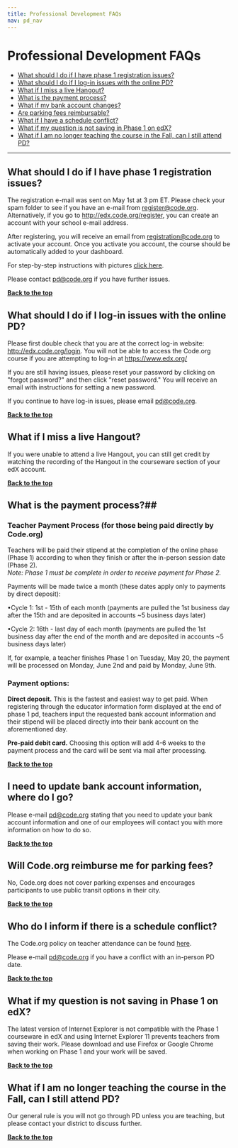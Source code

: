 ```yaml
---
title: Professional Development FAQs
nav: pd_nav
---
```

<a id="top"></a>

# Professional Development FAQs

- [What should I do if I have phase 1 registration issues?](#pd1)
- [What should I do if I log-in issues with the online PD?](#login)
- [What if I miss a live Hangout?](#hangout)
- [What is the payment process?](#pay)
- [What if my bank account changes?](#acct)	
- [Are parking fees reimbursable?](#park)
- [What if I have a schedule conflict?](#sched)
- [What if my question is not saving in Phase 1 on edX? ](#question)
- [What if I am no longer teaching the course in the Fall, can I still attend PD?](#fall)


----------

<a id="pd1"></a>
## What should I do if I have phase 1 registration issues?

The registration e-mail was sent on May 1st at 3 pm ET. Please check your spam folder to see if you have an e-mail from register@code.org. Alternatively, if you go to http://edx.code.org/register, you can create an account with your school e-mail address. 

After registering, you will receive an email from registration@code.org to activate your account. Once you activate you account, the course should be automatically added to your dashboard. 

For step-by-step instructions with pictures [click here](/files/edXaccount.pdf).

Please contact pd@code.org if you have further issues.

[**Back to the top**](#top)

<a id="login"></a>
## What should I do if I log-in issues with the online PD? ##

Please first double check that you are at the correct log-in website: http://edx.code.org/login. You will not be able to access the Code.org course if you are attempting to log-in at https://www.edx.org/

If you are still having issues, please reset your password by clicking on "forgot password?" and then click "reset password." You will receive an email with instructions for setting a new password.

If you continue to have log-in issues, please email pd@code.org.

[**Back to the top**](#top)

<a id="hangout"></a>
## What if I miss a live Hangout?

If you were unable to attend a live Hangout, you can still get credit by watching the recording of the Hangout in the courseware section of your edX account.


[**Back to the top**](#top)


<a id="pay"></a>
## What is the payment process?##

### Teacher Payment Process (for those being paid directly by Code.org) ###

Teachers will be paid their stipend at the completion of the online phase (Phase 1) according to when they finish or after the in-person session date (Phase 2). 
</br>
*Note: Phase 1 must be complete in order to receive payment for Phase 2.*

Payments will be made twice a month (these dates apply only to payments by direct deposit):

•Cycle 1: 1st - 15th of each month (payments are pulled the 1st business day after the 15th and are deposited in accounts ~5 business days later)

•Cycle 2: 16th - last day of each month (payments are pulled the 1st business day after the end of the month and are deposited in accounts ~5 business days later)

If, for example, a teacher finishes Phase 1 on Tuesday, May 20, the payment will be processed on Monday, June 2nd and paid by Monday, June 9th. 


### Payment options: ###


**Direct deposit.** This is the fastest and easiest way to get paid. When registering through the educator information form displayed at the end of phase 1 pd, teachers input the requested bank account information and their stipend will be placed directly into their bank account on the aforementioned day.



**Pre-paid debit card.** Choosing this option will add 4-6 weeks to the payment process and the card will be sent via mail after processing.

[**Back to the top**](#top)

<a id="acct"></a>
## I need to update bank account information, where do I go?

Please e-mail pd@code.org stating that you need to update your bank account information and one of our employees will contact you with more information on how to do so.

[**Back to the top**](#top)

<a id="park"></a>
## Will Code.org reimburse me for parking fees? ###

No, Code.org does not cover parking expenses and encourages participants to use public transit options in their city.

[**Back to the top**](#top)

<a id="sched"></a>

## Who do I inform if there is a schedule conflict? ###
The Code.org policy on teacher attendance can be found [here](/files/TeacherAbsencePolicy.pdf).

Please e-mail pd@code.org if you have a conflict with an in-person PD date.

[**Back to the top**](#top)

<a id="question"></a>

## What if my question is not saving in Phase 1 on edX? ##

The latest version of Internet Explorer is not compatible with the Phase 1 courseware in edX and using Internet Explorer 11 prevents teachers from saving their work. Please download and use Firefox or Google Chrome when working on Phase 1 and your work will be saved.  
 	
[**Back to the top**](#top)

<a id="fall"></a>

## What if I am no longer teaching the course in the Fall, can I still attend PD?

Our general rule is you will not go through PD unless you are teaching, but please contact your district to discuss further.

[**Back to the top**](#top)
